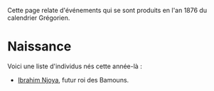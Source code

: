 <!-- TITLE: 1876 -->
<!-- SUBTITLE: Événements qui se sont produits en l'an 1876 du calendrier Grégorien -->

Cette page relate d'événements qui se sont produits en l'an 1876 du calendrier Grégorien.

# Naissance
Voici une liste d'individus nés cette année-là :
* [Ibrahim Njoya](/personnalite/homme/noble/souverain/roi/afrique/centre/bamoun/ibrahim-njoya), futur roi des Bamouns.